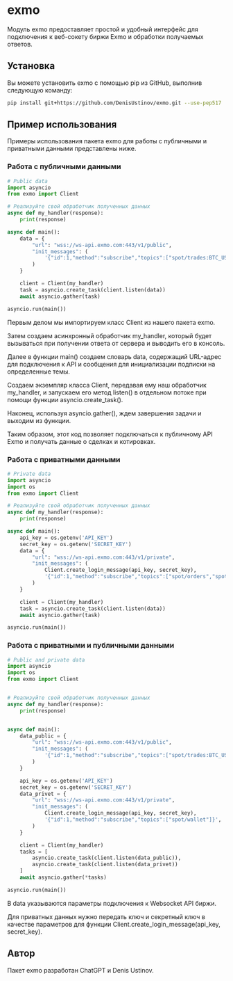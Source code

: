 # exmo
Модуль exmo предоставляет простой и удобный интерфейс для подключения к веб-сокету биржи Exmo и обработки получаемых ответов.

## Установка
Вы можете установить exmo с помощью pip из GitHub, выполнив следующую команду:
```bash
pip install git+https://github.com/DenisUstinov/exmo.git --use-pep517
```

## Пример использования
Примеры использования пакета exmo для работы с публичными и приватными данными представлены ниже.

### Работа с публичными данными
```python
# Public data
import asyncio
from exmo import Client

# Реализуйте свой обработчик полученных данных
async def my_handler(response):
    print(response)

async def main():
    data = {
        "url": "wss://ws-api.exmo.com:443/v1/public",
        "init_messages": (
            '{"id":1,"method":"subscribe","topics":["spot/trades:BTC_USD", "spot/ticker:LTC_USD"]}',
        )
    }

    client = Client(my_handler)
    task = asyncio.create_task(client.listen(data))
    await asyncio.gather(task)

asyncio.run(main())
```
Первым делом мы импортируем класс Client из нашего пакета exmo.

Затем создаем асинхронный обработчик my_handler, который будет вызываться при получении ответа от сервера и выводить его в консоль.

Далее в функции main() создаем словарь data, содержащий URL-адрес для подключения к API и сообщения для инициализации подписки на определенные темы.

Создаем экземпляр класса Client, передавая ему наш обработчик my_handler, и запускаем его метод listen() в отдельном потоке при помощи функции asyncio.create_task().

Наконец, используя asyncio.gather(), ждем завершения задачи и выходим из функции.

Таким образом, этот код позволяет подключаться к публичному API Exmo и получать данные о сделках и котировках.

### Работа с приватными данными
```python
# Private data
import asyncio
import os
from exmo import Client

# Реализуйте свой обработчик полученных данных
async def my_handler(response):
    print(response)

async def main():
    api_key = os.getenv('API_KEY')
    secret_key = os.getenv('SECRET_KEY')
    data = {
        "url": "wss://ws-api.exmo.com:443/v1/private",
        "init_messages": (
            Client.create_login_message(api_key, secret_key),
            '{"id":1,"method":"subscribe","topics":["spot/orders","spot/user_trades"]}',
        )
    }

    client = Client(my_handler)
    task = asyncio.create_task(client.listen(data))
    await asyncio.gather(task)

asyncio.run(main())
```
### Работа с приватными и публичными данными
```python
# Public and private data
import asyncio
import os
from exmo import Client


# Реализуйте свой обработчик полученных данных
async def my_handler(response):
    print(response)


async def main():
    data_public = {
        "url": "wss://ws-api.exmo.com:443/v1/public",
        "init_messages": (
            '{"id":1,"method":"subscribe","topics":["spot/trades:BTC_USDT","spot/ticker:BTC_USDT"]}',
        )
    }

    api_key = os.getenv('API_KEY')
    secret_key = os.getenv('SECRET_KEY')
    data_privet = {
        "url": "wss://ws-api.exmo.com:443/v1/private",
        "init_messages": (
            Client.create_login_message(api_key, secret_key),
            '{"id":1,"method":"subscribe","topics":["spot/wallet"]}',
        )
    }

    client = Client(my_handler)
    tasks = [
        asyncio.create_task(client.listen(data_public)),
        asyncio.create_task(client.listen(data_privet))
    ]
    await asyncio.gather(*tasks)

asyncio.run(main())
```
В data указываются параметры подключения к Websocket API биржи.

Для приватных данных нужно передать ключ и секретный ключ в качестве параметров для функции Client.create_login_message(api_key, secret_key).

## Автор
Пакет exmo разработан ChatGPT и Denis Ustinov.